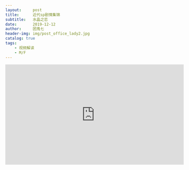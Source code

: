 ```yaml
---
layout:     post
title:      近代sp剧情集锦
subtitle:   水晶之恋
date:       2019-12-12
author:     团鬼七
header-img: img/post_office_lady2.jpg
catalog: true
tags:
    - 视频解读
    - M/F
---
```




<iframe width="560" height="315" src="https://www.youtube.com/embed/V3kSIpLSdmc" frameborder="0" allow="accelerometer; autoplay; encrypted-media; gyroscope; picture-in-picture" allowfullscreen></iframe>
